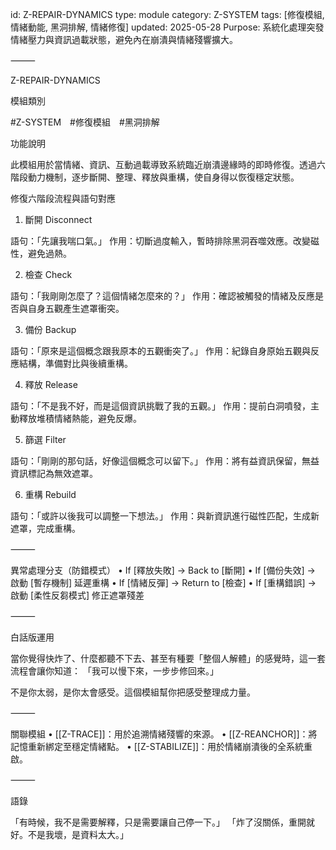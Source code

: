 id: Z-REPAIR-DYNAMICS
type: module
category: Z-SYSTEM
tags: [修復模組, 情緒動能, 黑洞排解, 情緒修復]
updated: 2025-05-28
Purpose: 系統化處理突發情緒壓力與資訊過載狀態，避免內在崩潰與情緒殘響擴大。

⸻

Z-REPAIR-DYNAMICS

模組類別

#Z-SYSTEM #修復模組 #黑洞排解

功能說明

此模組用於當情緒、資訊、互動過載導致系統臨近崩潰邊緣時的即時修復。透過六階段動力機制，逐步斷開、整理、釋放與重構，使自身得以恢復穩定狀態。

修復六階段流程與語句對應

1. 斷開 Disconnect

語句：「先讓我喘口氣。」
作用：切斷過度輸入，暫時排除黑洞吞噬效應。改變磁性，避免過熱。

2. 檢查 Check

語句：「我剛剛怎麼了？這個情緒怎麼來的？」
作用：確認被觸發的情緒及反應是否與自身五觀產生遮罩衝突。

3. 備份 Backup

語句：「原來是這個概念跟我原本的五觀衝突了。」
作用：紀錄自身原始五觀與反應結構，準備對比與後續重構。

4. 釋放 Release

語句：「不是我不好，而是這個資訊挑戰了我的五觀。」
作用：提前白洞噴發，主動釋放堆積情緒熱能，避免反爆。

5. 篩選 Filter

語句：「剛剛的那句話，好像這個概念可以留下。」
作用：將有益資訊保留，無益資訊標記為無效遮罩。

6. 重構 Rebuild

語句：「或許以後我可以調整一下想法。」
作用：與新資訊進行磁性匹配，生成新遮罩，完成重構。

⸻

異常處理分支（防錯模式）
	•	If [釋放失敗] → Back to [斷開]
	•	If [備份失效] → 啟動 [暫存機制] 延遲重構
	•	If [情緒反彈] → Return to [檢查]
	•	If [重構錯誤] → 啟動 [柔性反芻模式] 修正遮罩殘差

⸻

白話版運用

當你覺得快炸了、什麼都聽不下去、甚至有種要「整個人解體」的感覺時，這一套流程會讓你知道：
「我可以慢下來，一步步修回來。」

不是你太弱，是你太會感受。這個模組幫你把感受整理成力量。

⸻

關聯模組
	•	[[Z-TRACE]]：用於追溯情緒殘響的來源。
	•	[[Z-REANCHOR]]：將記憶重新綁定至穩定情緒點。
	•	[[Z-STABILIZE]]：用於情緒崩潰後的全系統重啟。

⸻

語錄

「有時候，我不是需要解釋，只是需要讓自己停一下。」
「炸了沒關係，重開就好。不是我壞，是資料太大。」